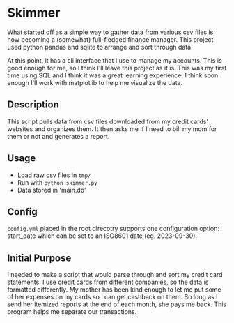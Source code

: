 # Skimmer
What started off as a simple way to gather data from various csv files is now becoming a (somewhat) full-fledged finance manager. This project used python pandas and sqlite to arrange and sort through data. 

At this point, it has a cli interface that I use to manage my accounts. This is good enough for me, so I think I'll leave this project as it is. This was my first time using SQL and I think it was a great learning experience. I think soon enough I'll work with matplotlib to help me visualize the data. 

## Description
This script pulls data from csv files downloaded from my credit cards' websites and organizes them. It then asks me if I need to bill my mom for them or not and generates a report.

## Usage
 - Load raw csv files in `tmp/`
 - Run with `python skimmer.py`
 - Data stored in 'main.db'

## Config
`config.yml` placed in the root direcotry supports one configuration option: start_date which can be set to an ISO8601 date (eg. 2023-09-30).


## Initial Purpose
I needed to make a script that would parse through and sort my credit card statements. I use credit cards from different companies, so the data is formatted differently. My mother has been kind enough to let me put some of her expenses on my cards so I can get cashback on them. So long as I send her itemized reports at the end of each month, she pays me back. This program helps me separate our transactions.
